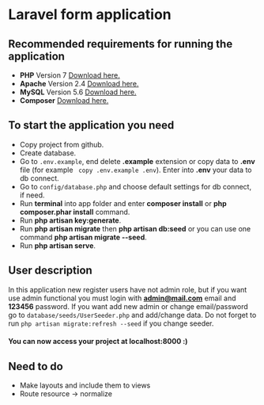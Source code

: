 # Laravel form application

## Recommended requirements for running the application

 - **PHP** Version 7 [Download here.](http://php.net/downloads.php)
 - **Apache** Version 2.4 [Download here.](https://httpd.apache.org/download.cgi)
 - **MySQL** Version 5.6 [Download here.](https://dev.mysql.com/downloads/)
 - **Composer** [Download here.](https://getcomposer.org/)
 
## To start the application you need
 
- Copy project from github.
- Create database.
- Go to `.env.example`, end delete **.example** extension or copy data to **.env** file (for example ` copy .env.example .env`). Enter into **.env** your data to db connect.
- Go to `config/database.php` and choose default settings for db connect, if need.
- Run **terminal** into app folder and enter **composer install** or **php composer.phar install** command.
- Run **php artisan key:generate**.
- Run **php artisan migrate** then **php artisan db:seed** or you can use one command **php artisan migrate --seed**.
- Run **php artisan serve**.

## User description

In this application new register users have not admin role, but if you want use admin functional you must login with **admin@mail.com** email and **123456** password. If you want add new admin or change email/password go to `database/seeds/UserSeeder.php` and add/change data. Do not forget to run `php artisan migrate:refresh --seed` if you change seeder.

#### You can now access your project at localhost:8000 :)

## Need to do

- Make layouts and include them to views
- Route resource -> normalize